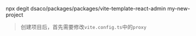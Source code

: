 npx degit dsaco/packages/packages/vite-template-react-admin my-new-project

> 创建项目后，首先需要修改`vite.config.ts`中的`proxy`
